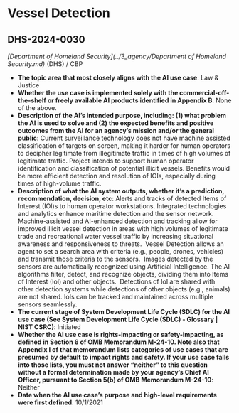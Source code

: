 # Vessel Detection
## DHS-2024-0030
_[Department of Homeland Security](../3_agency/Department of Homeland Security.md)_ (DHS) / CBP


+ **The topic area that most closely aligns with the AI use case**: Law & Justice
+ **Whether the use case is implemented solely with the commercial-off-the-shelf or freely available AI products identified in Appendix B**: None of the above.
+ **Description of the AI’s intended purpose, including: (1) what problem the AI is used to solve and (2) the expected benefits and positive outcomes from the AI for an agency’s mission and/or the general public**: Current surveillance technology does not have machine assisted classification of targets on screen, making it harder for human operators to decipher legitimate from illegitimate traffic in times of high volumes of legitimate traffic.  Project intends to support human operator identification and classification of potential illicit vessels.  Benefits would be more efficient detection and resolution of IOIs, especially during times of high-volume traffic.
+ **Description of what the AI system outputs, whether it’s a prediction, recommendation, decision, etc**: Alerts and tracks of detected Items of Interest (IOI)s to human operator workstations.
Integrated technologies and analytics enhance maritime detection and the sensor network. Machine-assisted and AI-enhanced detection and tracking allow for improved illicit vessel detection in areas with high volumes of legitimate trade and recreational water vessel traffic by increasing situational awareness and responsiveness to threats.  Vessel Detection allows an agent to set a search area with criteria (e.g., people, drones, vehicles) and transmit those criteria to the sensors.  Images detected by the sensors are automatically recognized using Artificial Intelligence. The AI algorithms filter, detect, and recognize objects, dividing them into Items of Interest (IoI) and other objects.  Detections of IoI are shared with other detection systems while detections of other objects (e.g., animals) are not shared. IoIs can be tracked and maintained across multiple sensors seamlessly. 
+ **The current stage of System Development Life Cycle (SDLC) for the AI use case (See System Development Life Cycle (SDLC) - Glossary | NIST CSRC)**: Initiated
+ **Whether the AI use case is rights-impacting or safety-impacting, as defined in Section 6 of OMB Memorandum M-24-10. Note also that Appendix I of that memorandum lists categories of use cases that are presumed by default to impact rights and safety. If your use case falls into those lists, you must not answer “neither” to this question without a formal determination made by your agency’s Chief AI Officer, pursuant to Section 5(b) of OMB Memorandum M-24-10**: Neither
+ **Date when the AI use case’s purpose and high-level requirements were first defined**: 10/1/2021
